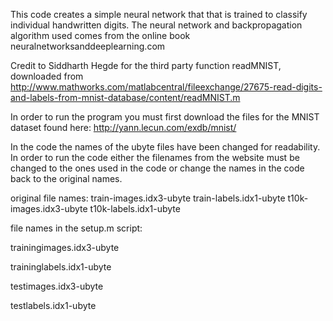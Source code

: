 This code creates a simple neural network that that is trained to classify individual handwritten digits. The neural network and backpropagation algorithm used comes from the online book neuralnetworksanddeeplearning.com

Credit to Siddharth Hegde for the third party function readMNIST, downloaded from http://www.mathworks.com/matlabcentral/fileexchange/27675-read-digits-and-labels-from-mnist-database/content/readMNIST.m

In order to run the program you must first download the files for the MNIST dataset found here: http://yann.lecun.com/exdb/mnist/

In the code the names of the ubyte files have been changed for readability. In order to run the code either the filenames from the website must be changed to the ones used in the code or change the names in the code back to the original names. 

original file names:
train-images.idx3-ubyte
train-labels.idx1-ubyte
t10k-images.idx3-ubyte
t10k-labels.idx1-ubyte

file names in the setup.m script:

trainingimages.idx3-ubyte

traininglabels.idx1-ubyte

testimages.idx3-ubyte

testlabels.idx1-ubyte


